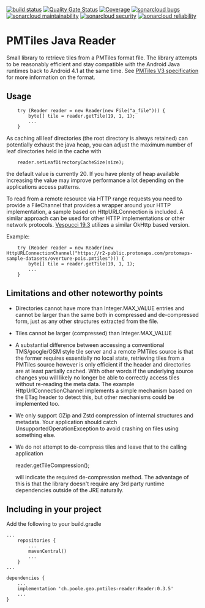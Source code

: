 [![build status](https://github.com/simonpoole/pmtiles-reader/actions/workflows/javalib.yml/badge.svg)](https://github.com/simonpoole/pmtiles-reader/actions) [![Quality Gate Status](https://sonarcloud.io/api/project_badges/measure?project=pmtiles-reader&metric=alert_status)](https://sonarcloud.io/dashboard?id=pmtiles-reader) [![Coverage](https://sonarcloud.io/api/project_badges/measure?project=pmtiles-reader&metric=coverage)](https://sonarcloud.io/dashboard?id=pmtiles-reader) [![sonarcloud bugs](https://sonarcloud.io/api/project_badges/measure?project=pmtiles-reader&metric=bugs)](https://sonarcloud.io/component_measures?id=pmtiles-reader&metric=bugs) [![sonarcloud maintainability](https://sonarcloud.io/api/project_badges/measure?project=pmtiles-reader&metric=sqale_rating)](https://sonarcloud.io/component_measures?id=pmtiles-reader&metric=Maintainability) [![sonarcloud security](https://sonarcloud.io/api/project_badges/measure?project=pmtiles-reader&metric=security_rating)](https://sonarcloud.io/component_measures?id=pmtiles-reader&metric=Security) [![sonarcloud reliability](https://sonarcloud.io/api/project_badges/measure?project=pmtiles-reader&metric=reliability_rating)](https://sonarcloud.io/component_measures?id=pmtiles-reader&metric=Reliability)


# PMTiles Java Reader

Small library to retrieve tiles from a PMTiles format file. The library attempts to be reasonably efficient and stay compatible with the Android Java runtimes back to Android 4.1 at the same time.
See [PMTiles V3 specification](https://github.com/protomaps/PMTiles/blob/main/spec/v3/spec.md) for more information on the format.


## Usage

        try (Reader reader = new Reader(new File("a_file"))) {
            byte[] tile = reader.getTile(19, 1, 1);
            ...  
        }
    
As caching all leaf directories (the root directory is always retained) can potentially exhaust the java heap, you can adjust the maximum number of leaf directories held in the cache with

        reader.setLeafDirectoryCacheSize(size);
    
the default value is currently 20. If you have plenty of heap available increasing the value may improve performance a lot depending on the applications access patterns.

To read from a remote resource via HTTP range requests you need to provide a FileChannel that provides a wrapper around your HTTP implementation, a sample based on HttpURLConnection is included. A similar approach can be used for other HTTP implementations or other network protocols. [Vespucci 19.3](https://github.com/MarcusWolschon/osmeditor4android) utilizes a similar OkHttp based version.

Example:

        try (Reader reader = new Reader(new HttpURLConnectionChannel("https://r2-public.protomaps.com/protomaps-sample-datasets/overture-pois.pmtiles"))) {
            byte[] tile = reader.getTile(19, 1, 1);
            ...  
        }

## Limitations and other noteworthy points

- Directories cannot have more than Integer.MAX_VALUE entries and cannot be larger than the same both in compressed and de-compressed form, just as any other structures extracted from the file. 
- Tiles cannot be larger (compressed) than Integer.MAX_VALUE
- A substantial difference between accessing a conventional TMS/google/OSM style tile server and a remote PMTiles source is that the former requires essentially no local state, retrieving tiles
from a PMTiles source however is only efficient if the header and directories are at least partially cached. With other words if the underlying source changes you will likely no
longer be able to correctly access tiles without re-reading the meta data. The example HttpUrlConnectionChannel implements a simple mechanism based on the ETag header to detect this, but other 
mechanisms could be implemented too. 
- We only support GZip and Zstd compression of internal structures and metadata. Your application should catch UnsupportedOperationException to avoid crashing on files using something else. 
- We do not attempt to de-compress tiles and leave that to the calling application
    
    reader.getTileCompression();
  
  will indicate the required de-compression method. The advantage of this is that the library doesn't require any 3rd party runtime dependencies outside of the JRE naturally.

    
## Including in your project

Add the following to your build.gradle

	...
	    repositories {
	        ...   
	        mavenCentral()
	        ...              
	    }
	...
	
	dependencies {
	    ...
	    implementation 'ch.poole.geo.pmtiles-reader:Reader:0.3.5'
	    ...
	}
